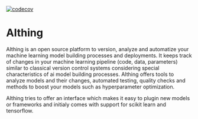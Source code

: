 [![codecov](https://codecov.io/gh/favdo/ml_repo/branch/develop/graph/badge.svg?token=hlafckvwJw)](https://codecov.io/gh/favdo/ml_repo)

# AIthing
AIthing is an open source platform to version, analyze and automatize your machine learning model building processes and deployments.
It keeps track of changes in your machine learning pipeline (code, data, parameters) similar to classical 
version control systems considering special characteristics of ai model building processes. AIthing offers tools to analyze models and their changes,
automated testing, quality checks and methods to boost your models such as hyperparameter optimization.

AIthing tries to offer an interface which makes it easy to plugin new models or frameworks and initialy comes with support for scikit learn and tensorflow.
